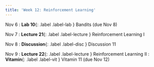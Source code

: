 ```yaml
---
title: 'Week 12: Reinforcement Learning'
---
```


Nov 6
: **Lab 10**{: .label .label-lab } Bandits (due Nov 8)

Nov 7
: **Lecture 21**{: .label .label-lecture } Reinforcement Learning I

Nov 8
: **Discussion**{: .label .label-disc } Discussion 11

Nov 9
: **Lecture 22**{: .label .label-lecture } Reinforcement Learning II
: **Vitamin**{: .label .label-vit } Vitamin 11 (due Nov 12)